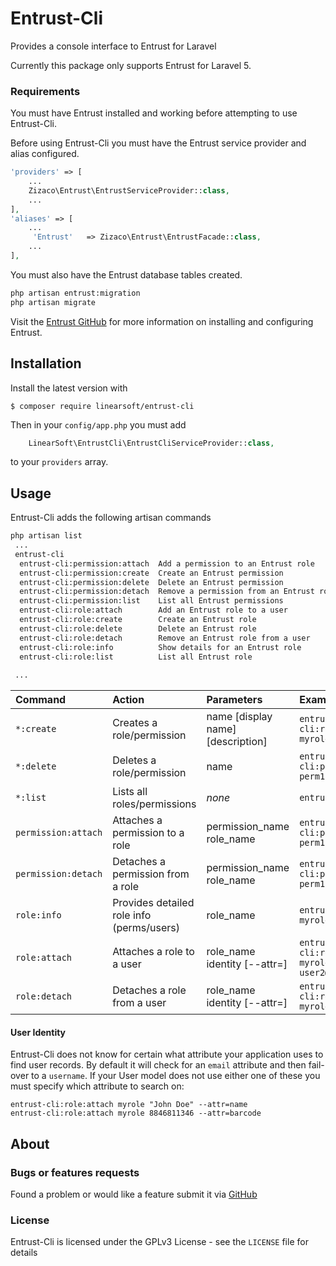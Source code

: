 # Entrust-Cli
Provides a console interface to Entrust for Laravel

Currently this package only supports Entrust for Laravel 5.

### Requirements

You must have Entrust installed and working before attempting to use Entrust-Cli.

Before using Entrust-Cli you must have the Entrust service provider and alias configured.
```php
'providers' => [
    ...
    Zizaco\Entrust\EntrustServiceProvider::class,
    ...
],
'aliases' => [
    ...
     'Entrust'   => Zizaco\Entrust\EntrustFacade::class,
    ...
],
```
You must also have the Entrust database tables created.
```bash
php artisan entrust:migration
php artisan migrate
```

Visit the [Entrust GitHub](https://github.com/Zizaco/entrust) for more information on installing and configuring Entrust.

## Installation
Install the latest version with

```
$ composer require linearsoft/entrust-cli
```

Then in your `config/app.php` you must add 
```php
    LinearSoft\EntrustCli\EntrustCliServiceProvider::class,
```
to your `providers` array.

## Usage
Entrust-Cli adds the following artisan commands
```bash
php artisan list
 ...
 entrust-cli
  entrust-cli:permission:attach  Add a permission to an Entrust role
  entrust-cli:permission:create  Create an Entrust permission
  entrust-cli:permission:delete  Delete an Entrust permission
  entrust-cli:permission:detach  Remove a permission from an Entrust role
  entrust-cli:permission:list    List all Entrust permissions
  entrust-cli:role:attach        Add an Entrust role to a user
  entrust-cli:role:create        Create an Entrust role
  entrust-cli:role:delete        Delete an Entrust role
  entrust-cli:role:detach        Remove an Entrust role from a user
  entrust-cli:role:info          Show details for an Entrust role
  entrust-cli:role:list          List all Entrust role
  
 ...
```

| Command             | Action                                    | Parameters                        | Example                                          |
|:--------------------|:------------------------------------------|:----------------------------------|:-------------------------------------------------|
| `*:create`          | Creates a role/permission                 | name [display name] [description] | `entrust-cli:role:create myrole "My Role"`       |
| `*:delete`          | Deletes a role/permission                 | name                              | `entrust-cli:permission:delete perm1`            |
| `*:list`            | Lists all roles/permissions               | _none_                            | `entrust-cli:role:list`                          |
| `permission:attach` | Attaches a permission to a role           | permission_name role_name         | `entrust-cli:permission:attach perm1 myrole`     |
| `permission:detach` | Detaches a permission from a role         | permission_name role_name         | `entrust-cli:permission:detach perm1 myrole`     |
| `role:info`         | Provides detailed role info (perms/users) | role_name                         | `entrust-cli:role:info myrole`                   |
| `role:attach`       | Attaches a role to a user                 | role_name identity [--attr=]      | `entrust-cli:role:attach myrole user2@gmail.com` |
| `role:detach`       | Detaches a role from a user               | role_name identity [--attr=]      | `entrust-cli:role:detach myrole user2`           |

#### User Identity

Entrust-Cli does not know for certain what attribute your application uses to find user records.  By default it will check for an `email` attribute 
and then fail-over to a `username`.  If your User model does not use either one of these you must specify which attribute to search on:
```
entrust-cli:role:attach myrole "John Doe" --attr=name
entrust-cli:role:attach myrole 8846811346 --attr=barcode
```

## About
### Bugs or features requests
Found a problem or would like a feature submit it via [GitHub](https://github.com/LinearSoft/entrust-cli/issues)
### License
Entrust-Cli is licensed under the GPLv3 License - see the `LICENSE` file for details
